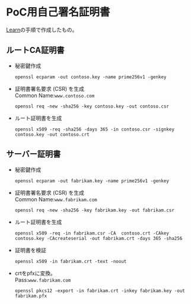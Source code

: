 # PoC用自己署名証明書

[Learn](https://learn.microsoft.com/ja-jp/azure/application-gateway/self-signed-certificates)の手順で作成したもの。

## ルートCA証明書


- 秘密鍵作成

    ```
    openssl ecparam -out contoso.key -name prime256v1 -genkey
    ```

- 証明書署名要求 (CSR) を生成  
  Common Name:`www.contoso.com`

    ```
    openssl req -new -sha256 -key contoso.key -out contoso.csr
    ```

- ルート証明書を生成

    ```
    openssl x509 -req -sha256 -days 365 -in contoso.csr -signkey contoso.key -out contoso.crt
    ```

## サーバー証明書

- 秘密鍵作成

    ```
    openssl ecparam -out fabrikam.key -name prime256v1 -genkey
    ```
- 証明書署名要求 (CSR) を生成  
  Common Name:`www.fabrikam.com`

    ```
    openssl req -new -sha256 -key fabrikam.key -out fabrikam.csr
    ```

- ルート証明書を生成

    ```
    openssl x509 -req -in fabrikam.csr -CA  contoso.crt -CAkey contoso.key -CAcreateserial -out fabrikam.crt -days 365 -sha256
    ```

- 証明書を検証

    ```
    openssl x509 -in fabrikam.crt -text -noout
    ```

- crtをpfxに変換。  
  Pass:`www.fabrikam.com`

    ```
    openssl pkcs12 -export -in fabrikam.crt -inkey fabrikam.key -out fabrikam.pfx
    ```

